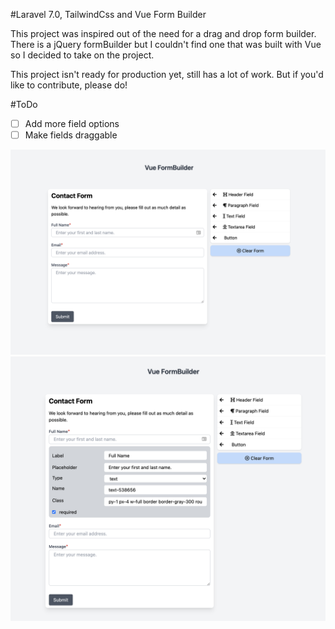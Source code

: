 #Laravel 7.0, TailwindCss and Vue Form Builder

This project was inspired out of the need for a drag and drop form builder. There is a jQuery formBuilder but I couldn't find one that was built with Vue so I decided to take on the project.

This project isn't ready for production yet, still has a lot of work. But if you'd like to contribute, please do!

#ToDo
- [ ] Add more field options
- [ ] Make fields draggable

<img src="public/images/contact-form.png">
<img src="public/images/edit-contact-form.png">